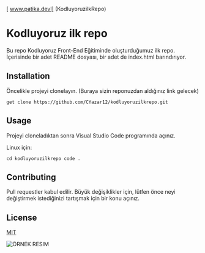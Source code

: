 [ www.patika.devl] (KodluyoruzilkRepo)

# Kodluyoruz ilk repo

Bu repo Kodluyoruz Front-End Eğitiminde oluşturduğumuz ilk repo. İçerisinde bir adet README dosyası, bir adet de index.html barındırıyor.

## Installation

Öncelikle projeyi clonelayın. (Buraya sizin reponuzdan aldığınız link gelecek)

``` get clone https://github.com/CYazar12/kodluyoruzilkrepo.git ```

## Usage

Projeyi cloneladıktan sonra Visual Studio Code programında açınız.

Linux için:

``` cd kodluyoruzilkrepo code . ```

## Contributing

Pull requestler kabul edilir. Büyük değişiklikler için, lütfen önce neyi değiştirmek istediğinizi tartışmak için bir konu açınız.

## License
 
 [MIT](https://choosealicense.com/licenses/mit/)

 ![ÖRNEK RESIM](https://raw.githubusercontent.com/Kodluyoruz/taskforce/main/git/odev1/figures/markdown.png)
